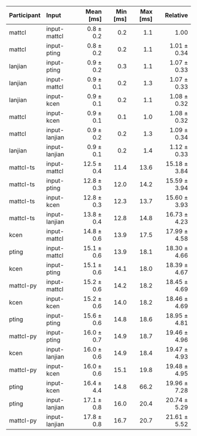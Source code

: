 | Participant | Input | Mean [ms] | Min [ms] | Max [ms] | Relative |
|:---|:---|---:|---:|---:|---:|
| mattcl | input-mattcl | 0.8 ± 0.2 | 0.2 | 1.1 | 1.00 |
| mattcl | input-pting | 0.8 ± 0.2 | 0.2 | 1.1 | 1.01 ± 0.34 |
| lanjian | input-pting | 0.9 ± 0.2 | 0.3 | 1.1 | 1.07 ± 0.33 |
| lanjian | input-mattcl | 0.9 ± 0.1 | 0.2 | 1.3 | 1.07 ± 0.33 |
| lanjian | input-kcen | 0.9 ± 0.1 | 0.2 | 1.1 | 1.08 ± 0.32 |
| mattcl | input-kcen | 0.9 ± 0.1 | 0.1 | 1.0 | 1.08 ± 0.32 |
| mattcl | input-lanjian | 0.9 ± 0.2 | 0.2 | 1.3 | 1.09 ± 0.34 |
| lanjian | input-lanjian | 0.9 ± 0.1 | 0.2 | 1.4 | 1.12 ± 0.33 |
| mattcl-ts | input-mattcl | 12.5 ± 0.4 | 11.4 | 13.6 | 15.18 ± 3.84 |
| mattcl-ts | input-pting | 12.8 ± 0.3 | 12.0 | 14.2 | 15.59 ± 3.94 |
| mattcl-ts | input-kcen | 12.8 ± 0.3 | 12.3 | 13.7 | 15.60 ± 3.93 |
| mattcl-ts | input-lanjian | 13.8 ± 0.4 | 12.8 | 14.8 | 16.73 ± 4.23 |
| kcen | input-mattcl | 14.8 ± 0.6 | 13.9 | 17.5 | 17.99 ± 4.58 |
| pting | input-mattcl | 15.1 ± 0.6 | 13.9 | 18.1 | 18.30 ± 4.66 |
| kcen | input-pting | 15.1 ± 0.6 | 14.1 | 18.0 | 18.39 ± 4.67 |
| mattcl-py | input-mattcl | 15.2 ± 0.6 | 14.2 | 18.2 | 18.45 ± 4.69 |
| kcen | input-kcen | 15.2 ± 0.6 | 14.0 | 18.2 | 18.46 ± 4.69 |
| pting | input-pting | 15.6 ± 0.6 | 14.8 | 18.6 | 18.95 ± 4.81 |
| mattcl-py | input-pting | 16.0 ± 0.7 | 14.9 | 18.7 | 19.46 ± 4.96 |
| kcen | input-lanjian | 16.0 ± 0.6 | 14.9 | 18.4 | 19.47 ± 4.93 |
| mattcl-py | input-kcen | 16.0 ± 0.6 | 15.1 | 19.8 | 19.48 ± 4.95 |
| pting | input-kcen | 16.4 ± 4.4 | 14.8 | 66.2 | 19.96 ± 7.28 |
| pting | input-lanjian | 17.1 ± 0.8 | 16.0 | 20.4 | 20.74 ± 5.29 |
| mattcl-py | input-lanjian | 17.8 ± 0.8 | 16.7 | 20.7 | 21.61 ± 5.52 |
